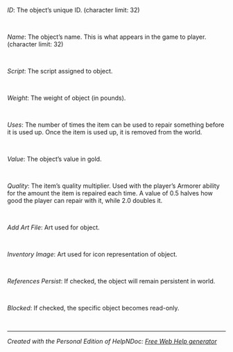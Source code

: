 # 

&nbsp;

*ID*: The object’s unique ID. (character limit: 32)

&nbsp;

*Name*: The object’s name. This is what appears in the game to player. (character limit: 32)

&nbsp;

*Script*: The script assigned to object.

&nbsp;

*Weight*: The weight of object (in pounds).

&nbsp;

*Uses*: The number of times the item can be used to repair something before it is used up. Once the item is used up, it is removed from the world.

&nbsp;

*Value*: The object’s value in gold.

&nbsp;

*Quality*: The item’s quality multiplier. Used with the player’s Armorer ability for the amount the item is repaired each time. A value of 0.5 halves how good the player can repair with it, while 2.0 doubles it.

&nbsp;

*Add Art File*: Art used for object.

&nbsp;

*Inventory Image*: Art used for icon representation of object.

&nbsp;

*References Persist*: If checked, the object will remain persistent in world.

&nbsp;

*Blocked*: If checked, the specific object becomes read-only.

&nbsp;


***
_Created with the Personal Edition of HelpNDoc: [Free Web Help generator](<https://www.helpndoc.com>)_
